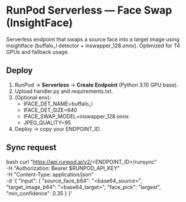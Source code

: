 # RunPod Serverless — Face Swap (InsightFace)

Serverless endpoint that swaps a source face into a target image using insightface (buffalo_l detector + inswapper_128.onnx). Optimized for T4 GPUs and fallback usage.

## Deploy
1. RunPod → **Serverless** → **Create Endpoint** (Python 3.10 GPU base).
2. Upload handler.py and requirements.txt.
3. (Optional env):
   - IFACE_DET_NAME=buffalo_l
   - IFACE_DET_SIZE=640
   - IFACE_SWAP_MODEL=inswapper_128.onnx
   - JPEG_QUALITY=95
4. Deploy → copy your ENDPOINT_ID.

## Sync request
bash
curl "https://api.runpod.ai/v2/<ENDPOINT_ID>/runsync" \
  -H "Authorization: Bearer $RUNPOD_API_KEY" \
  -H "Content-Type: application/json" \
  -d '{
    "input": {
      "source_face_b64": "<base64_source>",
      "target_image_b64": "<base64_target>",
      "face_pick": "largest",
      "min_confidence": 0.35
    }
  }'
